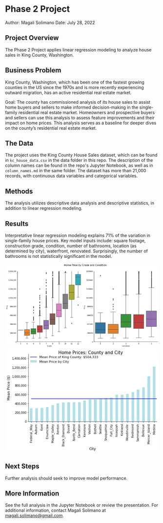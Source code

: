# Phase 2 Project

Author: Magali Solimano
Date: July 28, 2022

## Project Overview

The Phase 2 Project applies linear regression modeling to analyze house sales in King County, Washington.

## Business Problem

King County, Washington, which has been one of the fastest growing counties in the US since the 1970s and is more recently experiencing outward migration, has an active residential real estate market.

Goal: The county has commissioned analysis of its house sales to assist home buyers and sellers to make informed decision-making in the single-family residential real estate market. Homeowners and prospective buyers and sellers can use this analysis to assess feature improvements and their impact on home prices. This analysis serves as a baseline for deeper dives on the county’s residential real estate market.

## The Data

The project uses the King County House Sales dataset, which can be found in  `kc_house_data.csv` in the data folder in this repo. The description of the column names can be found in the repo's Jupyter Notebook, as well as in `column_names.md` in the same folder. The dataset has more than 21,000 records, with continuous data variables and categorical variables.

## Methods
The analysis utilizes descriptive data analysis and descriptive statistics, in addition to linear regression modeling.

## Results
Interpretative linear regression modeling explains 71% of the variation in single-family house prices. Key model inputs include: square footage, construction grade, condition, number of bathrooms, location (as determined by city), waterfront, renovated. Surprisingly, the number of bathrooms is not statistically significant in the model.

![grade_condition_boxplots](https://github.com/magalisolimano/dsc_phase2_project/blob/main/images/grade_condition.png)
![price_city_figure](https://github.com/magalisolimano/dsc_phase2_project/blob/main/images/price_by_city.png)

## Next Steps
Further analysis should seek to improve model performance.

## More Information
See the full analysis in the Jupyter Notebook or review the presentation. For additional information, contact Magali Solimano at magali.solimano@gmail.com.
